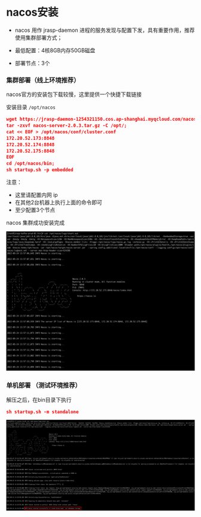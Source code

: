 # nacos安装

+ nacos 用作 jrasp-daemon 进程的服务发现与配置下发，具有重要作用，推荐使用集群部署方式；

+ 最低配置：4核8GB内存50GB磁盘

+ 部署节点：3个

### 集群部署（线上环境推荐）

nacos官方的安装包下载较慢，这里提供一个快捷下载链接

安装目录 `/opt/nacos`
```json
wget https://jrasp-daemon-1254321150.cos.ap-shanghai.myqcloud.com/nacos-server-2.0.3.tar.gz;
tar -zxvf nacos-server-2.0.3.tar.gz -C /opt/;
cat << EOF > /opt/nacos/conf/cluster.conf
172.20.52.173:8848
172.20.52.174:8848
172.20.52.175:8848
EOF
cd /opt/nacos/bin;
sh startup.sh -p embedded
```
注意：
+ 这里请配置内网 ip
+ 在其他2台机器上执行上面的命令即可
+ 至少配置3个节点

nacos 集群成功安装完成

![img_6.png](docs/.vuepress/public/images/guide/install/nacos_install_success.png)


### 单机部署 （测试环境推荐）

解压之后，在bin目录下执行
```json
sh startup.sh -m standalone
```
![img_6.png](docs/.vuepress/public/images/guide/install/nacos_success_install_2.png)

